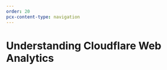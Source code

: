 ```yaml
---
order: 20
pcx-content-type: navigation
---
```


# Understanding Cloudflare Web Analytics

<DirectoryListing path="/web-analytics/understanding-web-analytics"/>
